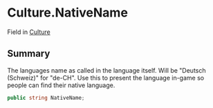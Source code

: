 # Culture.NativeName

Field in [Culture](/docs/api/csharp/yarn.unity.culture.md)

## Summary


The languages name as called in the language itself. Will be
"Deutsch (Schweiz)" for "de-CH". Use this to present the language
in-game so people can find their native language.


```csharp
public string NativeName;
```

